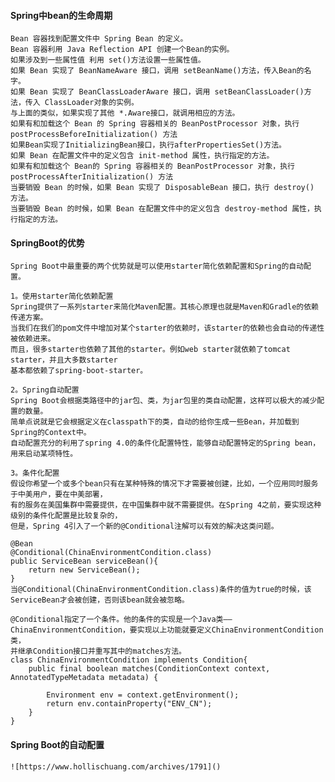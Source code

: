 #### Spring中bean的生命周期
    Bean 容器找到配置文件中 Spring Bean 的定义。
    Bean 容器利用 Java Reflection API 创建一个Bean的实例。
    如果涉及到一些属性值 利用 set()方法设置一些属性值。
    如果 Bean 实现了 BeanNameAware 接口，调用 setBeanName()方法，传入Bean的名字。
    如果 Bean 实现了 BeanClassLoaderAware 接口，调用 setBeanClassLoader()方法，传入 ClassLoader对象的实例。
    与上面的类似，如果实现了其他 *.Aware接口，就调用相应的方法。
    如果有和加载这个 Bean 的 Spring 容器相关的 BeanPostProcessor 对象，执行postProcessBeforeInitialization() 方法
    如果Bean实现了InitializingBean接口，执行afterPropertiesSet()方法。
    如果 Bean 在配置文件中的定义包含 init-method 属性，执行指定的方法。
    如果有和加载这个 Bean的 Spring 容器相关的 BeanPostProcessor 对象，执行postProcessAfterInitialization() 方法
    当要销毁 Bean 的时候，如果 Bean 实现了 DisposableBean 接口，执行 destroy() 方法。
    当要销毁 Bean 的时候，如果 Bean 在配置文件中的定义包含 destroy-method 属性，执行指定的方法。
    
    
#### SpringBoot的优势
    Spring Boot中最重要的两个优势就是可以使用starter简化依赖配置和Spring的自动配置。
    
    1。使用starter简化依赖配置
    Spring提供了一系列starter来简化Maven配置。其核心原理也就是Maven和Gradle的依赖传递方案。
    当我们在我们的pom文件中增加对某个starter的依赖时，该starter的依赖也会自动的传递性被依赖进来。
    而且，很多starter也依赖了其他的starter。例如web starter就依赖了tomcat starter，并且大多数starter
    基本都依赖了spring-boot-starter。
    
    2。Spring自动配置
    Spring Boot会根据类路径中的jar包、类，为jar包里的类自动配置，这样可以极大的减少配置的数量。
    简单点说就是它会根据定义在classpath下的类，自动的给你生成一些Bean，并加载到Spring的Context中。
    自动配置充分的利用了spring 4.0的条件化配置特性，能够自动配置特定的Spring bean，用来启动某项特性。
       
    3。条件化配置
    假设你希望一个或多个bean只有在某种特殊的情况下才需要被创建，比如，一个应用同时服务于中美用户，要在中美部署，
    有的服务在美国集群中需要提供，在中国集群中就不需要提供。在Spring 4之前，要实现这种级别的条件化配置是比较复杂的，
    但是，Spring 4引入了一个新的@Conditional注解可以有效的解决这类问题。
    
    @Bean
    @Conditional(ChinaEnvironmentCondition.class)
    public ServiceBean serviceBean(){
        return new ServiceBean();
    }
    当@Conditional(ChinaEnvironmentCondition.class)条件的值为true的时候，该ServiceBean才会被创建，否则该bean就会被忽略。
    
    @Conditional指定了一个条件。他的条件的实现是一个Java类——ChinaEnvironmentCondition，要实现以上功能就要定义ChinaEnvironmentCondition类，
    并继承Condition接口并重写其中的matches方法。
    class ChinaEnvironmentCondition implements Condition{
        public final boolean matches(ConditionContext context, AnnotatedTypeMetadata metadata) {
    
            Environment env = context.getEnvironment();
            return env.containProperty("ENV_CN");
        }
    }
    
#### Spring Boot的自动配置
    ![https://www.hollischuang.com/archives/1791]()